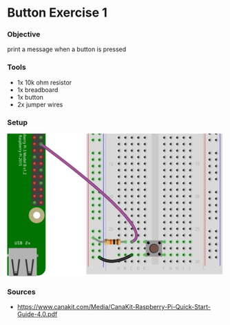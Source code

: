 # Button Exercise 1

### Objective

print a message when a button is pressed


### Tools

* 1x 10k ohm resistor
* 1x breadboard
* 1x button
* 2x jumper wires


### Setup

![Button Setup](help1.png)


### Sources

* https://www.canakit.com/Media/CanaKit-Raspberry-Pi-Quick-Start-Guide-4.0.pdf



